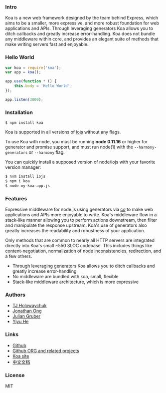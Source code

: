 
### Intro

Koa is a new web framework designed by the team behind Express, which aims to be a smaller, more expressive, and more robust foundation for web applications and APIs. Through leveraging generators Koa allows you to ditch callbacks and greatly increase error-handling. Koa does not bundle any middleware within core, and provides an elegant suite of methods that make writing servers fast and enjoyable.


### Hello World

```javascript
var koa = require('koa');
var app = koa();

app.use(function * () {
    this.body = 'Hello World';
});

app.listen(3000);
```

### Installation

```
$ npm install koa
```

  Koa is supported in all versions of [iojs](https://iojs.org) without any flags.

  To use Koa with node, you must be running __node 0.11.16__ or higher for generator and promise support, and must run node(1)
  with the `--harmony-generators` or `--harmony` flag.

  You can quickly install a supposed version of node/iojs with your favorite version manager:

```bash
$ nvm install iojs
$ npm i koa
$ node my-koa-app.js
```


### Features

Expressive middleware for node.js using generators via [co](https://github.com/visionmedia/co)
to make web applications and APIs more enjoyable to write. Koa's middleware flow in a stack-like manner allowing you to perform actions downstream, then filter and manipulate the response upstream. Koa's use of generators also greatly increases the readability and robustness of your application.

Only methods that are common to nearly all HTTP servers are integrated directly into Koa's small ~550 SLOC codebase. This
includes things like content-negotiation, normalization of node inconsistencies, redirection, and a few others.

* Through leveraging generators Koa allows you to ditch callbacks and greatly increase error-handling
* No middleware are bundled with koa, small, flexible
* Stack-like middleware architecture, which is more expressive


### Authors

  - [TJ Holowaychuk](https://github.com/tj)
  - [Jonathan Ong](https://github.com/jonathanong)
  - [Julian Gruber](https://github.com/juliangruber)
  - [Yiyu He](https://github.com/dead-horse)

### Links

  - [Github](https://github.com/koajs/koa)
  - [Github ORG and related projects](https://github.com/koajs)
  - [Koa site](http://koajs.com)
  - [中文文档](http://koa.rednode.cn/)

### License

  MIT
